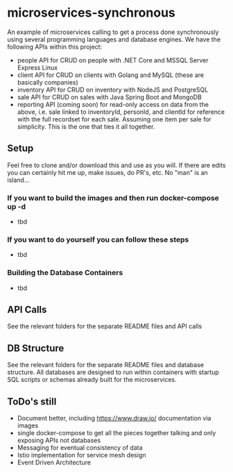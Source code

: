 # microservices-synchronous
An example of microservices calling to get a process done synchronously using several programming languages and database engines. We have the following 
APIs within this project:
* people API for CRUD on people with .NET Core and MSSQL Server Express Linux
* client API for CRUD on clients with Golang and MySQL (these are basically companies)
* inventory API for CRUD on inventory with NodeJS and PostgreSQL
* sale API for CRUD on sales with Java Spring Boot and MongoDB
* reporting API (coming soon) for read-only access on data from the above, i.e. sale linked to inventoryId, personId, and clientId for reference with the full recordset for each sale. Assuming one item per sale for simplicity. This is the one that ties it all together.

## Setup

Feel free to clone and/or download this and use as you will. If there are edits you can certainly hit me up, make issues, do PR's, etc. No "man" is an island...

### If you want to build the images and then run docker-compose up -d
* tbd

### If you want to do yourself you can follow these steps
* tbd

### Building the Database Containers
* tbd


## API Calls

See the relevant folders for the separate README files and API calls

## DB Structure

See the relevant folders for the separate README files and database structure. All databases are designed to run within containers with startup SQL scripts or
schemas already built for the microservices. 

## ToDo's still
* Document better, including https://www.draw.io/ documentation via images
* single docker-compose to get all the pieces together talking and only exposing APIs not databases
* Messaging for eventual consistency of data
* Istio implementation for service mesh design
* Event Driven Architecture
